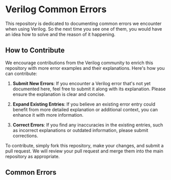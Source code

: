 # Verilog Common Errors

This repository is dedicated to documenting common errors we encounter when using Verilog. So the next time you see one of them, you would have an idea how to solve and the reason of it happening.

## How to Contribute

We encourage contributions from the Verilog community to enrich this repository with more error examples and their explanations. Here's how you can contribute:

1. **Submit New Errors**: If you encounter a Verilog error that's not yet documented here, feel free to submit it along with its explanation. Please ensure the explanation is clear and concise.

2. **Expand Existing Entries**: If you believe an existing error entry could benefit from more detailed explanation or additional context, you can enhance it with more information.

3. **Correct Errors**: If you find any inaccuracies in the existing entries, such as incorrect explanations or outdated information, please submit corrections.

To contribute, simply fork this repository, make your changes, and submit a pull request. We will review your pull request and merge them into the main repository as appropriate.

## Common Errors

